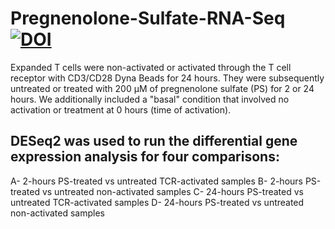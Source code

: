 # Pregnenolone-Sulfate-RNA-Seq [![DOI](https://zenodo.org/badge/DOI/10.5281/zenodo.10842848.svg)](https://doi.org/10.5281/zenodo.10842848)
Expanded T cells were non-activated or activated through the T cell receptor with CD3/CD28 Dyna Beads for 24 hours. They were subsequently untreated or treated with 200 µM of pregnenolone sulfate (PS) for 2 or 24 hours. We additionally included a "basal" condition that involved no activation or treatment at 0 hours (time of activation).

## DESeq2 was used to run the differential gene expression analysis for four comparisons:
A- 2-hours PS-treated vs untreated TCR-activated samples
B- 2-hours PS-treated vs untreated non-activated samples
C- 24-hours PS-treated vs untreated TCR-activated samples
D- 24-hours PS-treated vs untreated non-activated samples




